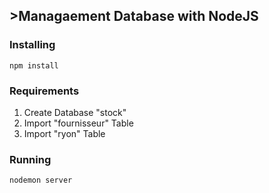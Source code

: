## >Managaement Database with NodeJS
### Installing
```
npm install
```
### Requirements
<ol>
    <li>Create Database "stock" </li>
    <li>Import "fournisseur" Table</li>
    <li>Import "ryon" Table</li>
</ol>

### Running
```
nodemon server
```
